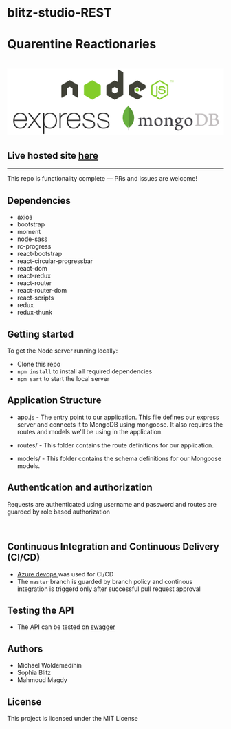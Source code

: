 # blitz-studio-REST
# Quarentine Reactionaries

# ![Node/Express/Mongoose Project App](node-express.png) 
## Live hosted site [here](https://blitz-studio-rest.azurewebsites.net/)
---
This repo is functionality complete — PRs and issues are welcome!

## Dependencies

- axios
- bootstrap
- moment
- node-sass
- rc-progress
- react-bootstrap
- react-circular-progressbar
- react-dom
- react-redux
- react-router
- react-router-dom
- react-scripts
- redux
- redux-thunk

## Getting started

To get the Node server running locally:

- Clone this repo
- `npm install` to install all required dependencies
- `npm sart` to start the local server

## Application Structure

- app.js - The entry point to our application. This file defines our express server and connects it to MongoDB using mongoose. It also requires the routes and models we'll be using in the application.

- routes/ - This folder contains the route definitions for our application.

- models/ - This folder contains the schema definitions for our Mongoose models.


## Authentication and authorization

Requests are authenticated using username and password and routes are guarded by role based authorization

<br />

## Continuous Integration and Continuous Delivery (CI/CD)

- [Azure devops ](https://dev.azure.com) was used for CI/CD
- The `master` branch is guarded by branch policy and continous integration is triggerd only after successful pull request approval

## Testing the API

- The API can be tested on [swagger](http://localhost:4000/api-docs/)

## Authors
* Michael Woldemedihin
* Sophia Blitz
* Mahmoud Magdy

## License

This project is licensed under the MIT License 